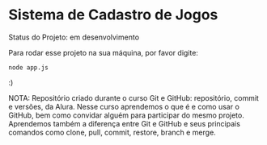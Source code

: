 <h1>Sistema de Cadastro de Jogos</h1>

Status do Projeto: em desenvolvimento

Para rodar esse projeto na sua máquina, por favor digite: 
```
node app.js
```
:)

NOTA: Repositório criado durante o curso Git e GitHub: repositório, commit e versões, da Alura.
Nesse curso aprendemos o que é e como usar o GitHub, bem como convidar alguém para participar do mesmo projeto. Aprendemos também a diferença entre Git e GitHub e seus principais comandos como clone, pull, commit, restore, branch e merge.